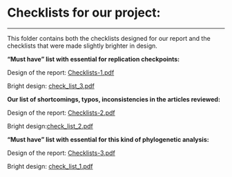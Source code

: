 # Checklists for our project: 
---------------------------------------------------------------------------------------

This folder contains both the checklists designed for our report and the checklists that were made slightly brighter in design.

**“Must have” list with essential for replication checkpoints:**

Design of the report: [Checklists-1.pdf](https://github.com/BelyaevaAlex/-Crustacean-hoods-strive-for-power/blob/main/checklists/Checklists-1.pdf)

Bright design: [check_list_3.pdf](https://github.com/BelyaevaAlex/-Crustacean-hoods-strive-for-power/blob/main/checklists/check_list_3.pdf)

**Our list of shortcomings, typos, inconsistencies in the articles reviewed:**

Design of the report: [Checklists-2.pdf](https://github.com/BelyaevaAlex/-Crustacean-hoods-strive-for-power/blob/main/checklists/Checklists-2.pdf)

Bright design:[check_list_2.pdf](https://github.com/BelyaevaAlex/-Crustacean-hoods-strive-for-power/blob/main/checklists/check_list_2.pdf)

**“Must have” list with essential for this kind of phylogenetic analysis:**

Design of the report: [Checklists-3.pdf](https://github.com/BelyaevaAlex/-Crustacean-hoods-strive-for-power/blob/main/checklists/Checklists-3.pdf)

Bright design: [check_list_1.pdf](https://github.com/BelyaevaAlex/-Crustacean-hoods-strive-for-power/blob/main/checklists/check_list_1.pdf)
